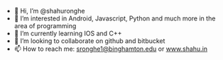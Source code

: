 - 👋 Hi, I’m @shahuronghe
- 👀 I’m interested in Android, Javascript, Python and much more in the area of programming
- 🌱 I’m currently learning IOS and C++
- 💞️ I’m looking to collaborate on github and bitbucket
- 📫 How to reach me: sronghe1@binghamton.edu or www.shahu.in

<!---
shahuronghe/shahuronghe is a ✨ special ✨ repository because its `README.md` (this file) appears on your GitHub profile.
You can click the Preview link to take a look at your changes.
--->
